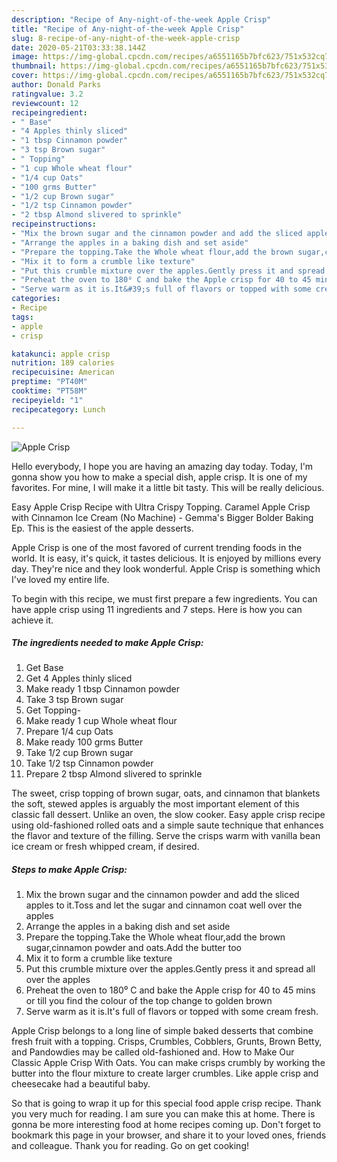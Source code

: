 ```yaml
---
description: "Recipe of Any-night-of-the-week Apple Crisp"
title: "Recipe of Any-night-of-the-week Apple Crisp"
slug: 8-recipe-of-any-night-of-the-week-apple-crisp
date: 2020-05-21T03:33:38.144Z
image: https://img-global.cpcdn.com/recipes/a6551165b7bfc623/751x532cq70/apple-crisp-recipe-main-photo.jpg
thumbnail: https://img-global.cpcdn.com/recipes/a6551165b7bfc623/751x532cq70/apple-crisp-recipe-main-photo.jpg
cover: https://img-global.cpcdn.com/recipes/a6551165b7bfc623/751x532cq70/apple-crisp-recipe-main-photo.jpg
author: Donald Parks
ratingvalue: 3.2
reviewcount: 12
recipeingredient:
- " Base"
- "4 Apples thinly sliced"
- "1 tbsp Cinnamon powder"
- "3 tsp Brown sugar"
- " Topping"
- "1 cup Whole wheat flour"
- "1/4 cup Oats"
- "100 grms Butter"
- "1/2 cup Brown sugar"
- "1/2 tsp Cinnamon powder"
- "2 tbsp Almond slivered to sprinkle"
recipeinstructions:
- "Mix the brown sugar and the cinnamon powder and add the sliced apples to it.Toss and let the sugar and cinnamon coat well over the apples"
- "Arrange the apples in a baking dish and set aside"
- "Prepare the topping.Take the Whole wheat flour,add the brown sugar,cinnamon powder and oats.Add the butter too"
- "Mix it to form a crumble like texture"
- "Put this crumble mixture over the apples.Gently press it and spread all over the apples"
- "Preheat the oven to 180⁰ C and bake the Apple crisp for 40 to 45 mins or till you find the colour of the top change to golden brown"
- "Serve warm as it is.It&#39;s full of flavors or topped with some cream fresh."
categories:
- Recipe
tags:
- apple
- crisp

katakunci: apple crisp 
nutrition: 189 calories
recipecuisine: American
preptime: "PT40M"
cooktime: "PT58M"
recipeyield: "1"
recipecategory: Lunch

---
```



![Apple Crisp](https://img-global.cpcdn.com/recipes/a6551165b7bfc623/751x532cq70/apple-crisp-recipe-main-photo.jpg)

Hello everybody, I hope you are having an amazing day today. Today, I'm gonna show you how to make a special dish, apple crisp. It is one of my favorites. For mine, I will make it a little bit tasty. This will be really delicious.

Easy Apple Crisp Recipe with Ultra Crispy Topping. Caramel Apple Crisp with Cinnamon Ice Cream (No Machine) - Gemma&#39;s Bigger Bolder Baking Ep. This is the easiest of the apple desserts.

Apple Crisp is one of the most favored of current trending foods in the world. It is easy, it's quick, it tastes delicious. It is enjoyed by millions every day. They're nice and they look wonderful. Apple Crisp is something which I've loved my entire life.


To begin with this recipe, we must first prepare a few ingredients. You can have apple crisp using 11 ingredients and 7 steps. Here is how you can achieve it.

##### The ingredients needed to make Apple Crisp:

1. Get  Base
1. Get 4 Apples thinly sliced
1. Make ready 1 tbsp Cinnamon powder
1. Take 3 tsp Brown sugar
1. Get  Topping-
1. Make ready 1 cup Whole wheat flour
1. Prepare 1/4 cup Oats
1. Make ready 100 grms Butter
1. Take 1/2 cup Brown sugar
1. Take 1/2 tsp Cinnamon powder
1. Prepare 2 tbsp Almond slivered to sprinkle


The sweet, crisp topping of brown sugar, oats, and cinnamon that blankets the soft, stewed apples is arguably the most important element of this classic fall dessert. Unlike an oven, the slow cooker. Easy apple crisp recipe using old-fashioned rolled oats and a simple saute technique that enhances the flavor and texture of the filling. Serve the crisps warm with vanilla bean ice cream or fresh whipped cream, if desired. 

##### Steps to make Apple Crisp:

1. Mix the brown sugar and the cinnamon powder and add the sliced apples to it.Toss and let the sugar and cinnamon coat well over the apples
1. Arrange the apples in a baking dish and set aside
1. Prepare the topping.Take the Whole wheat flour,add the brown sugar,cinnamon powder and oats.Add the butter too
1. Mix it to form a crumble like texture
1. Put this crumble mixture over the apples.Gently press it and spread all over the apples
1. Preheat the oven to 180⁰ C and bake the Apple crisp for 40 to 45 mins or till you find the colour of the top change to golden brown
1. Serve warm as it is.It&#39;s full of flavors or topped with some cream fresh.


Apple Crisp belongs to a long line of simple baked desserts that combine fresh fruit with a topping. Crisps, Crumbles, Cobblers, Grunts, Brown Betty, and Pandowdies may be called old-fashioned and. How to Make Our Classic Apple Crisp With Oats. You can make crisps crumbly by working the butter into the flour mixture to create larger crumbles. Like apple crisp and cheesecake had a beautiful baby. 

So that is going to wrap it up for this special food apple crisp recipe. Thank you very much for reading. I am sure you can make this at home. There is gonna be more interesting food at home recipes coming up. Don't forget to bookmark this page in your browser, and share it to your loved ones, friends and colleague. Thank you for reading. Go on get cooking!
